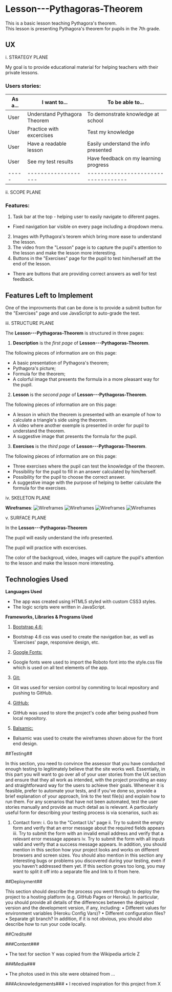 # Lesson---Pythagoras-Theorem #

This is a basic lesson teaching Pythagora's theorem.
<br>
This lesson is presenting Pythagora's theorem for pupils in the 7th grade.

## UX ##

i. STRATEGY PLANE

My goal is to provide educational material for helping teachers with their private lessons.

### Users stories: ###

As a... | I want to... | To be able to...
---------|--------------|--------------
User | Understand Pythagora Theorem | To demonstrate knowledge at school
User | Practice with excercises | Test my knowledge
User | Have a readable lesson | Easily understand the info presented
User | See my test results | Have feedback on my learning progress
----- |-------------------| -----------------------------------
   
ii. SCOPE PLANE

### Features: ###

1. Task bar at the top - helping user to easily navigate to diferent pages.
* Fixed navigation bar visible on every page including a dropdown menu.
2. Images with Pythagora's teorem which bring more ease to understand the lesson.
3. The video from the "Lesson" page is to capture the pupil's attention to the lesson and make the lesson more interesting.
4. Buttons in the "Exercises" page for the pupil to test him/herself  att the end of the lesson. 
* There are buttons that are providing correct answers as well for test feedback.

## Features Left to Implement ##

One of the improvments that can be done is to provide a submit button for the "Exercises" page and use JavaScript to auto-grade the test.

iii. STRUCTURE PLANE

The **Lesson---Pythagoras-Theorem** is structured in three pages:

1. **Description** is the *first page* of **Lesson---Pythagoras-Theorem**. 

The following pieces of information are on this page:
* A basic presentation of Pythagora's theorem;
* Pythagora's picture;
* Formula for the theorem;
* A colorful image that presents the formula in a more pleasant way for the pupil.

2. **Lesson** is the *second page* of **Lesson---Pythagoras-Theorem**.

The following pieces of information are on this page:

* A lesson in which the theorem is presented with an example of how to calculate a triangle's side using the theorem.
* A video where another exemple is presented in order for pupil to understand the theorem.
* A suggestive image that presents the formula for the pupil.

3. **Exercises** is the *third page* of **Lesson---Pythagoras-Theorem**.

The following pieces of information are on this page:

* Three exercises where the pupil can test the knowledge of the theorem.
* Possibility for the pupil to fill in an answer calculated by him/herself.
* Possibility for the pupil to choose the correct answer.
* A suggestive image with the purpose of helping to better calculate the formula for the exercises.

iv. SKELETON PLANE

**Wireframes**:
![Wireframes](assets/wireframes/first_page_description.png)
![Wireframes](assets/wireframes/second_page_lesson.png)
![Wireframes](assets/wireframes/third_page_exercises.png)
![Wireframes](assets/wireframes/mobiletablet.png)

v. SURFACE PLANE

In the **Lesson---Pythagoras-Theorem**

The pupil will easily understand the info presented.

The pupil will practice with excercises.

The color of the backgroud, video, images will capture the pupil's attention to the lesson and make the lesson more interesting.


## Technologies Used ##

**Languages Used**

* The app was created using HTML5 styled with custom CSS3 styles.
* The logic scripts were written in JavaScript.

**Frameworks, Libraries & Programs Used**

1. [Bootstrap 4.6:](https://getbootstrap.com/docs/4.6/getting-started/introduction/)
* Bootstrap 4.6 css was used to create the navigation bar, as well as 'Exercises' page, responsive design, etc.
2. [Google Fonts:](https://fonts.google.com/)
* Google fonts were used to import the Roboto font into the style.css file which is used on all text elements of the app.
3. [Git:](https://azure-loon-ay9p18v0.ws-eu03.gitpod.io/#/workspace/Lesson---Pythagoras-Theorem)
* Git was used for version control by commiting to local repository and pushing to GitHub.
4. [GitHub:](https://github.com/)
* GitHub was used to store the project's code after being pushed from local repository.
5. [Balsamic:](https://balsamiq.com/wireframes/desktop/#)
* Balsamic was used to create the wireframes shown above for the front end design.


##Testing##

In this section, you need to convince the assessor that you have conducted enough testing to legitimately believe that the site works well. Essentially, in this part you will want to go over all of your user stories from the UX section and ensure that they all work as intended, with the project providing an easy and straightforward way for the users to achieve their goals.
Whenever it is feasible, prefer to automate your tests, and if you've done so, provide a brief explanation of your approach, link to the test file(s) and explain how to run them.
For any scenarios that have not been automated, test the user stories manually and provide as much detail as is relevant. A particularly useful form for describing your testing process is via scenarios, such as:
1.	Contact form:
i.	Go to the "Contact Us" page
ii.	Try to submit the empty form and verify that an error message about the required fields appears
iii.	Try to submit the form with an invalid email address and verify that a relevant error message appears
iv.	Try to submit the form with all inputs valid and verify that a success message appears.
In addition, you should mention in this section how your project looks and works on different browsers and screen sizes.
You should also mention in this section any interesting bugs or problems you discovered during your testing, even if you haven't addressed them yet.
If this section grows too long, you may want to split it off into a separate file and link to it from here.

##Deployment##

This section should describe the process you went through to deploy the project to a hosting platform (e.g. GitHub Pages or Heroku).
In particular, you should provide all details of the differences between the deployed version and the development version, if any, including:
•	Different values for environment variables (Heroku Config Vars)?
•	Different configuration files?
•	Separate git branch?
In addition, if it is not obvious, you should also describe how to run your code locally.

##Credits##

###Content###

•	The text for section Y was copied from the Wikipedia article Z

###Media###

•	The photos used in this site were obtained from ...

###Acknowledgements###
•	I received inspiration for this project from X



